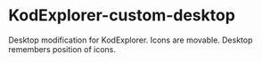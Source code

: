 # KodExplorer-custom-desktop
Desktop modification for KodExplorer. Icons are movable. Desktop remembers position of icons.
